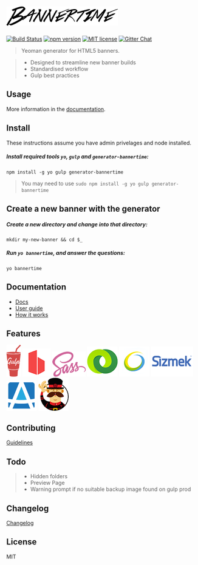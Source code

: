 # ![Logo](generators/app/templates/src/images/logo.png)

[![Build Status](https://travis-ci.org/pyramidium/generator-bannertime.svg?branch=master)](https://travis-ci.org/pyramidium/generator-bannertime)
[![npm version](http://img.shields.io/npm/v/generator-bannertime.svg?style=flat)](https://npmjs.org/package/generator-bannertime "View this project on npm")
[![MIT license](http://img.shields.io/badge/license-MIT-brightgreen.svg)](http://opensource.org/licenses/MIT)
[![Gitter Chat](http://img.shields.io/badge/chat-online-brightgreen.svg)](https://gitter.im/pyramidium/generator-bannertime)

> Yeoman generator for HTML5 banners.

> * Designed to streamline new banner builds
> * Standardised workflow
> * Gulp best practices


## Usage

More information in the [documentation](docs/README.md).


## Install

These instructions assume you have admin privelages and node installed.

##### Install required tools `yo`, `gulp` and `generator-bannertime`:
```
npm install -g yo gulp generator-bannertime
```

> You may need to use `sudo npm install -g yo gulp generator-bannertime`


## Create a new banner with the generator

##### Create a new directory and change into that directory:
```
mkdir my-new-banner && cd $_
```

##### Run `yo bannertime`, and answer the questions:
```
yo bannertime
```


## Documentation

* [Docs](docs/README.md)
* [User guide](docs/user-guide.md)
* [How it works](docs/how-it-works.md)


## Features

![Logo](docs/assets/gulp.png)
![Logo](docs/assets/browsersync.png)
![Logo](docs/assets/sass.png)
![Logo](docs/assets/doubleclick.png)
![Logo](docs/assets/adform.png)
![Logo](docs/assets/sizmek.png)
![Logo](docs/assets/atlas.png)
![Logo](docs/assets/yeoman.png)


## Contributing

[Guidelines](CONTRIBUTING.md)


## Todo

> * Hidden folders
> * Preview Page
> * Warning prompt if no suitable backup image found on gulp prod

## Changelog

[Changelog](https://github.com/pyramidium/generator-bannertime/releases)


## License

MIT

